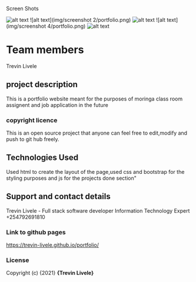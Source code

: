 Screen Shots 

![alt text](img/screenshot1/portfolio.png)
![alt text](img/screenshot 2/portfolio.png)
![alt text](img/screenshot3/portfolio.png)
![alt text](img/screenshot 4/portfolio.png)
![alt text](img/screenshot5/portfolio.png)





# Team members
Trevin Livele

## project description
This is a portfolio website meant for the purposes of moringa class room assignent 
and job application in the future

### copyright licence

This is an open source project that anyone can feel free to edit,modify and push to git hub freely.

## Technologies Used
Used html to create the layout of the page,used css and bootstrap for the styling purposes and js for the
projects done section"
## Support and contact details
Trevin Livele - Full stack software developer
Information Technology Expert
+254792691810


### Link to github pages

https://trevin-livele.github.io/portfolio/

### License
Copyright (c) {2021} **{Trevin Livele}**
  